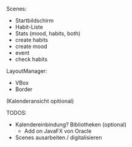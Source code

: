Scenes:
- Startbildschirm
- Habit-Liste
- Stats (mood, habits, both)
- create habits
- create mood
- event
- check habits

LayoutManager:
- VBox
- Border

(Kalenderansicht opitional)

TODOS:
- Kalendereinbindung? Bibliotheken (optional)
    - Add on JavaFX von Oracle
- Scenes ausarbeiten / digitalisieren
